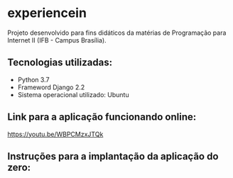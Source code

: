 # experiencein
Projeto desenvolvido para fins didáticos da matérias de Programação para Internet II (IFB - Campus Brasília).

## Tecnologias utilizadas:
- Python 3.7
- Frameword Django 2.2
- Sistema operacional utilizado: Ubuntu

## Link para a aplicação funcionando online: 
https://youtu.be/WBPCMzxJTQk

## Instruções para a implantação da aplicação do zero:
